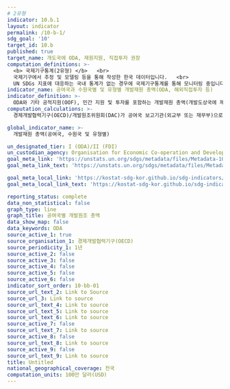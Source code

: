```yaml
---
# 2유형 
indicator: 10.b.1
layout: indicator
permalink: /10-b-1/
sdg_goal: '10'
target_id: 10.b
published: true
target_name: 개도국에 ODA, 재원지원, 직접투자 권장
computation_definitions: >-
  <b> 국제기구통계(2유형) </b>   <br>
  국제기구에서 추정 및 모델링 등을 통해 작성한 한국 데이터입니다.   <br>
  UN SDGs 지표에 대응하는 국내 통계가 없는 경우에 국제기구통계를 통해 모니터링 중입니다. 
indicator_name: 공여국과 수원국별 및 유형별 개발재원 총액(ODA, 해외직접투자 등)
indicator_definition: >-
  ODA와 기타 공적지원(OOF), 민간 지원 및 투자를 포함하는 개발재원 총액(개발도상국에 제공된 공적 및 민간의 유·무상 재원을 모두 포함)
computation_calculations: >-
  경제개발협력기구(OECD)/개발원조위원회(DAC)가 공여국 보고기관(외교부 또는 재무부)으로부터 수집

global_indicator_name: >-
  개발재원 총액(공여국, 수원국 및 유형별)

un_designated_tier: I (ODA)/II (FDI)
un_custodian_agency: Organisation for Economic Co-operation and Development (OECD)
goal_meta_link: 'https://unstats.un.org/sdgs/metadata/files/Metadata-10-0B-01.pdf'
goal_meta_link_text: 'https://unstats.un.org/sdgs/metadata/files/Metadata-10-0B-01.pdf'

goal_meta_local_link: 'https://kostat-sdg-kor.github.io/sdg-indicators/public/data/Metadata-10-0b-01_KOR.pdf'
goal_meta_local_link_text: 'https://kostat-sdg-kor.github.io/sdg-indicators/public/data/Metadata-10-0b-01_KOR.pdf'

reporting_status: complete
data_non_statistical: false
graph_type: line
graph_title: 공여국별 개발원조 총액
data_show_map: false
data_keywords: ODA
source_active_1: true
source_organisation_1: 경제개발협력기구(OECD)
source_periodicity_1: 1년
source_active_2: false
source_active_3: false
source_active_4: false
source_active_5: false
source_active_6: false
indicator_sort_order: 10-bb-01
source_url_text_2: Link to Source
source_url_3: Link to source
source_url_text_4: Link to source
source_url_text_5: Link to source
source_url_text_6: Link to source
source_active_7: false
source_url_text_7: Link to source
source_active_8: false
source_url_text_8: Link to source
source_active_9: false
source_url_text_9: Link to source
title: Untitled
national_geographical_coverage: 전국
computation_units: 100만 달러(USD)
---
```

